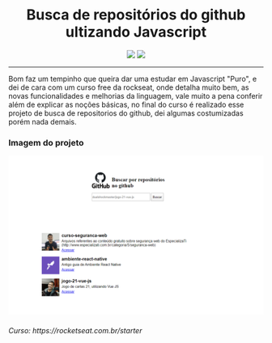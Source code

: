
<h1 align="center">Busca de repositórios do github ultizando Javascript</h1>
<p align="center">
 <img width="300" src="https://blog.dankicode.com/wp-content/uploads/2018/03/introdu%C3%A7%C3%A3o-ao-javascript.png"/> 
 <img width="150" src="http://pngimg.com/uploads/github/github_PNG20.png"/>
</p>
<hr/>
<p>
 Bom faz um tempinho que queira dar uma estudar em Javascript "Puro", e dei de cara com um curso free da rockseat, onde detalha muito bem, 
 as novas funcionalidades e melhorias da linguagem, vale muito a pena conferir
 além de explicar as noções básicas, no final do curso é realizado esse projeto de busca de repositorios do github, dei algumas costumizadas
 porém nada demais.
</p>
<h3>Imagem do projeto</h3>
<img width="700" src="public/busca-repos.png"/>
<h6>Curso: https://rocketseat.com.br/starter</h6>
